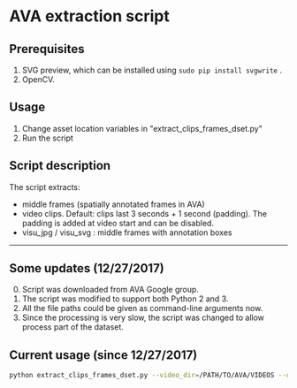 # AVA extraction script 

## Prerequisites
1. SVG preview, which can be installed using `sudo pip install svgwrite` .
2. OpenCV.

## Usage
1. Change asset location variables in "extract_clips_frames_dset.py"
2. Run the script


## Script description
The script extracts:
- middle frames (spatially annotated frames in AVA)
- video clips. Default: clips last 3 seconds + 1 second (padding). The padding is added at video start and can be disabled.
- visu_jpg / visu_svg : middle frames with annotation boxes

---

## Some updates (12/27/2017)
0. Script was downloaded from AVA Google group.
1. The script was modified to support both Python 2 and 3.
2. All the file paths could be given as command-line arguments now.
3. Since the processing is very slow, the script was changed to allow process part of the dataset.

## Current usage (since 12/27/2017)
```bash
python extract_clips_frames_dset.py --video_dir=/PATH/TO/AVA/VIDEOS --output_dir=output --annot_file=../ava_train_v1.0.csv --actionlist_file=../ava_action_list_v1.0.pbtxt --partial_process=True --partial_start=10000 --partial_num=50000
```
